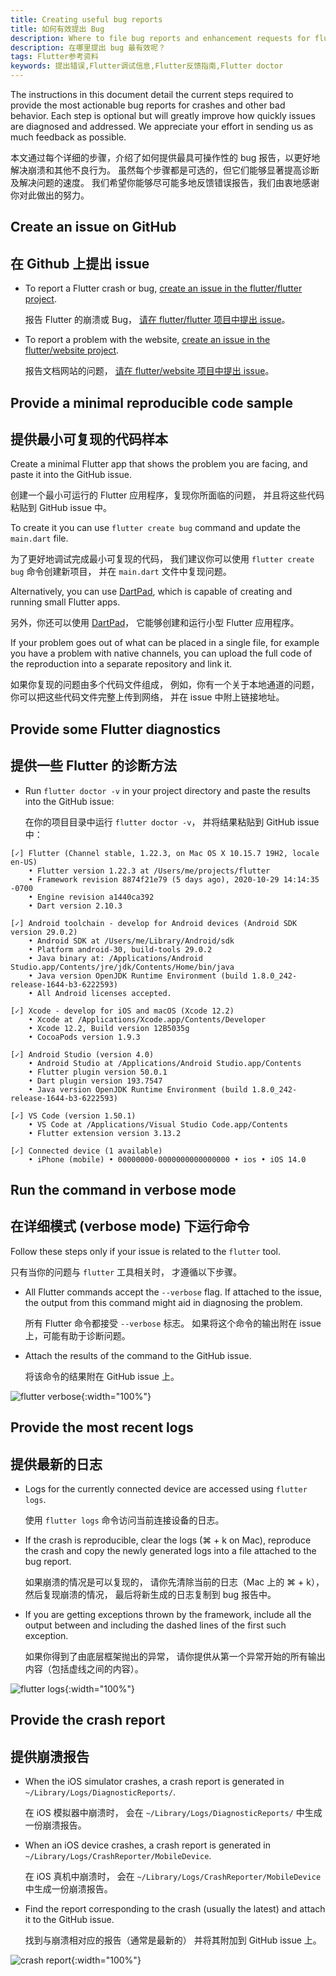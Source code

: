 ```yaml
---
title: Creating useful bug reports
title: 如何有效提出 Bug
description: Where to file bug reports and enhancement requests for flutter and the website.
description: 在哪里提出 bug 最有效呢？
tags: Flutter参考资料
keywords: 提出错误,Flutter调试信息,Flutter反馈指南,Flutter doctor
---
```


The instructions in this document detail the current steps
required to provide the most actionable bug reports for
crashes and other bad behavior. Each step is optional but
will greatly improve how quickly issues are diagnosed and addressed.
We appreciate your effort in sending us as much feedback as possible.

本文通过每个详细的步骤，介绍了如何提供最具可操作性的 bug 报告，以更好地解决崩溃和其他不良行为。
虽然每个步骤都是可选的，但它们能够显著提高诊断及解决问题的速度。
我们希望你能够尽可能多地反馈错误报告，我们由衷地感谢你对此做出的努力。

## Create an issue on GitHub

## 在 Github 上提出 issue

* To report a Flutter crash or bug,
  [create an issue in the flutter/flutter project][Flutter issue].

  报告 Flutter 的崩溃或 Bug，
  [请在 flutter/flutter 项目中提出 issue][Flutter issue]。

* To report a problem with the website,
  [create an issue in the flutter/website project][Website issue].

  报告文档网站的问题，
  [请在 flutter/website 项目中提出 issue][Website issue]。

## Provide a minimal reproducible code sample

## 提供最小可复现的代码样本

Create a minimal Flutter app that shows the problem you are facing,
and paste it into the GitHub issue.

创建一个最小可运行的 Flutter 应用程序，复现你所面临的问题，
并且将这些代码粘贴到 GitHub issue 中。

To create it you can use `flutter create bug` command and update
the `main.dart` file.

为了更好地调试完成最小可复现的代码，
我们建议你可以使用 `flutter create bug` 命令创建新项目，
并在 `main.dart` 文件中复现问题。

Alternatively, you can use [DartPad][], which is capable
of creating and running small Flutter apps.

另外，你还可以使用 [DartPad][]，
它能够创建和运行小型 Flutter 应用程序。

If your problem goes out of what can be placed in a single file, for example
you have a problem with native channels, you can upload the full code of
the reproduction into a separate repository and link it.

如果你复现的问题由多个代码文件组成，
例如，你有一个关于本地通道的问题，
你可以把这些代码文件完整上传到网络，
并在 issue 中附上链接地址。

## Provide some Flutter diagnostics

## 提供一些 Flutter 的诊断方法

* Run `flutter doctor -v` in your project directory and paste
  the results into the GitHub issue:

  在你的项目目录中运行 `flutter doctor -v`，
  并将结果粘贴到 GitHub issue 中：

```none
[✓] Flutter (Channel stable, 1.22.3, on Mac OS X 10.15.7 19H2, locale en-US)
    • Flutter version 1.22.3 at /Users/me/projects/flutter
    • Framework revision 8874f21e79 (5 days ago), 2020-10-29 14:14:35 -0700
    • Engine revision a1440ca392
    • Dart version 2.10.3

[✓] Android toolchain - develop for Android devices (Android SDK version 29.0.2)
    • Android SDK at /Users/me/Library/Android/sdk
    • Platform android-30, build-tools 29.0.2
    • Java binary at: /Applications/Android Studio.app/Contents/jre/jdk/Contents/Home/bin/java
    • Java version OpenJDK Runtime Environment (build 1.8.0_242-release-1644-b3-6222593)
    • All Android licenses accepted.

[✓] Xcode - develop for iOS and macOS (Xcode 12.2)
    • Xcode at /Applications/Xcode.app/Contents/Developer
    • Xcode 12.2, Build version 12B5035g
    • CocoaPods version 1.9.3

[✓] Android Studio (version 4.0)
    • Android Studio at /Applications/Android Studio.app/Contents
    • Flutter plugin version 50.0.1
    • Dart plugin version 193.7547
    • Java version OpenJDK Runtime Environment (build 1.8.0_242-release-1644-b3-6222593)

[✓] VS Code (version 1.50.1)
    • VS Code at /Applications/Visual Studio Code.app/Contents
    • Flutter extension version 3.13.2

[✓] Connected device (1 available)
    • iPhone (mobile) • 00000000-0000000000000000 • ios • iOS 14.0
```

## Run the command in verbose mode

## 在详细模式 (verbose mode) 下运行命令

Follow these steps only if your issue is related to the
`flutter` tool.

只有当你的问题与 `flutter` 工具相关时，
才遵循以下步骤。

* All Flutter commands accept the `--verbose` flag.
  If attached to the issue, the output from this command
  might aid in diagnosing the problem.

  所有 Flutter 命令都接受 `--verbose` 标志。
  如果将这个命令的输出附在 issue 上，可能有助于诊断问题。

* Attach the results of the command to the GitHub issue.

  将该命令的结果附在 GitHub issue 上。

![flutter verbose]({{site.url}}/assets/images/docs/verbose_flag.png){:width="100%"}

## Provide the most recent logs

## 提供最新的日志

* Logs for the currently connected device are accessed
  using `flutter logs`.

  使用 `flutter logs` 命令访问当前连接设备的日志。

* If the crash is reproducible, clear the logs
  (⌘ + k on Mac), reproduce the crash and copy the
  newly generated logs into a file attached to the bug report.

  如果崩溃的情况是可以复现的，
  请你先清除当前的日志（Mac 上的 ⌘ + k），
  然后复现崩溃的情况，
  最后将新生成的日志复制到 bug 报告中。

* If you are getting exceptions thrown by the framework,
  include all the output between and including the dashed
  lines of the first such exception.

  如果你得到了由底层框架抛出的异常，
  请你提供从第一个异常开始的所有输出内容（包括虚线之间的内容）。

![flutter logs]({{site.url}}/assets/images/docs/logs.png){:width="100%"}

## Provide the crash report

## 提供崩溃报告

* When the iOS simulator crashes,
  a crash report is generated in `~/Library/Logs/DiagnosticReports/`.

  在 iOS 模拟器中崩溃时，
  会在 `~/Library/Logs/DiagnosticReports/` 中生成一份崩溃报告。

* When an iOS device crashes,
  a crash report is generated in `~/Library/Logs/CrashReporter/MobileDevice`.

  在 iOS 真机中崩溃时，
  会在 `~/Library/Logs/CrashReporter/MobileDevice` 中生成一份崩溃报告。

* Find the report corresponding to the crash (usually the latest)
  and attach it to the GitHub issue.

  找到与崩溃相对应的报告（通常是最新的）
  并将其附加到 GitHub issue 上。

![crash report]({{site.url}}/assets/images/docs/crash_reports.png){:width="100%"}


[DartPad]: {{site.dartpad}}
[Flutter issue]: {{site.repo.flutter}}/issues/new/choose
[Website issue]: {{site.repo.this}}/issues/new/choose
